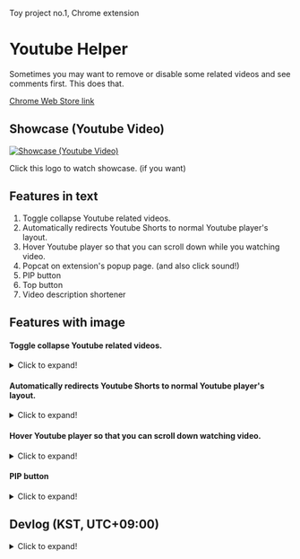 Toy project no.1, Chrome extension

# Youtube Helper
Sometimes you may want to remove or disable some related videos and see comments first. This does that.

[Chrome Web Store link](https://chrome.google.com/webstore/detail/pnllijckhhmdphamnkihmigimjegedle/)

<!-- The version may differ, I recommend you download it via [Github Releases page.](https://github.com/Binz1mp/Youtube-Related-Videos-Remover/releases) -->


## Showcase (Youtube Video)
[![Showcase (Youtube Video)](https://user-images.githubusercontent.com/96367152/162658122-39d7dc99-a2e0-40ff-9b0e-8ca06a9924a9.png)](https://www.youtube.com/watch?v=BxXAmUqmynY)

Click this logo to watch showcase. (if you want)

## Features in text
1. Toggle collapse Youtube related videos.
2. Automatically redirects Youtube Shorts to normal Youtube player's layout.
3. Hover Youtube player so that you can scroll down while you watching video.
4. Popcat on extension's popup page. (and also click sound!)
5. PIP button
6. Top button
7. Video description shortener

## Features with image
#### Toggle collapse Youtube related videos.
<details>
  <summary>Click to expand!</summary>

![001](https://user-images.githubusercontent.com/96367152/162660380-1952b31a-a940-4ce8-85f7-f568df41a0fd.png)
</details>

#### Automatically redirects Youtube Shorts to normal Youtube player's layout.
<details>
  <summary>Click to expand!</summary>

![001](https://user-images.githubusercontent.com/96367152/169981712-9bf3f272-6941-4d82-aef0-f496c402762f.png)
</details>

#### Hover Youtube player so that you can scroll down watching video.
<details>
  <summary>Click to expand!</summary>

![002](https://user-images.githubusercontent.com/96367152/162660384-a6adff37-fd38-4d79-add3-384a68d96cae.png)
</details>

#### PIP button
<details>
  <summary>Click to expand!</summary>

![003](https://user-images.githubusercontent.com/96367152/162660386-0876bbdc-60d3-4245-af96-d3f40f01735f.png)
</details>

## Devlog (KST, UTC+09:00)
<details>
  <summary>Click to expand!</summary>

### 2022-08-13 14:04 - version 1.2.0.61
Patreon link removed, why not? :)
### 2022-08-11 14:04 - version 1.2.0.6
a black line over the navigation bar removed.
### 2022-07-31 19:17 - version 1.2.0.5
bug not showing navigation bar fixed.
### 2022-04-24 02:25 - version 1.2.0.4
minor bug fixed
### 2022-04-22 02:43 - version 1.2.0.3
version 1.2.0.1 adblock function has been seperated.
### 2022-04-22 02:43 - version 1.2.0.2
video description will be shorten automatically.
### 2022-04-22 01:15 - version 1.2.0.1
an issue that some ads cover the button fixed.
### 2022-04-21 18:51 - version 1.2.0.0
major functions are seperated now.
### 2022-04-20 09:20 - version 1.1.9.4
minor bug fix
### 2022-04-19 21:28 - version 1.1.9.3
Top button added, Now you can go to the top by clicking 'Top' button.
### 2022-04-13 14:30 - version 1.1.9.2
Project name changed, Youtube Related Videos Remover -> Youtube Helper.

Thanks for recommendation!
### 2022-04-10 20:25 - version 1.1.9.1
minor big fix
### 2022-04-08 18:03 - version 1.1.9
PIP mode added, code by Google.
### 2022-04-08 16:38 - version 1.1.8
Button will hover after you click Hover Video.
### 2022-04-05 20:39 - version 1.1.7.3
minor bug fixed
### 2022-04-03 21:48 - version 1.1.7.2
minor bug fixed
### 2022-04-03 19:58 - version 1.1.7
minor bug fixed
### 2022-04-03 19:46 - version 1.1.6
popcat added on popup page.
### 2022-04-03 18:45 - version 1.1.5
Comments will no longer cover/be on the Youtube player.
### 2022-04-02 01:25
Video Hovering feature added.

This just adds `position:fixed` to youtube player, so it may look cursed.

But that's fine. That's what I intended. Because I just wanted to watch videos and comments at the same time.

... But I'll fix that.
### 2022-04-02 00:23
Minor bug fixed, minor design changed.
### 2022-03-26 01:50
Now youtube `shorts` link will be redirected to `watch`.

youtube.com/`shorts`/blahblah -> youtube.com/`watch`/blahblah

I just hate Youtube Shorts contents' layout.
### 2022-03-25 17:25
Now auto theatre mode added.

After you close the related videos, you'll be watching youtube in theatre mode. with closed related videos.

But of course, you can watch in theatre mode with opened related videos.

Just click 'open related videos and click theatre mode icon in youtube player manually.
### 2022-03-16 01:59
Now not only vertical mode, but also wide mode is supported.

And also minor bug fix.
### 2022-03-14 23:49
Button duplication issue has been solved.
### 2022-03-14 21:57
localstorage done, now even if you reload the browser, closed/open button value will be saved.
### 2022-03-14 16:08
Now collapse function works, but I need to make some to remain the collapsed status even after I reload the site.

Maybe I need to know how to deal with localStorage stuff.
</details>
